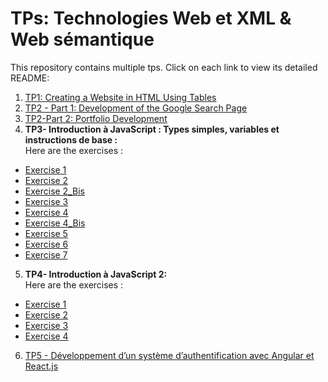 # TPs: Technologies Web et XML & Web sémantique
This repository contains multiple tps. Click on each link to view its detailed README:
1. [TP1:  Creating a Website in HTML Using Tables](./Tp1/readme.md)
2. [TP2 - Part 1: Development of the Google Search Page](./Tp2-pageGoogle/readme.md)
3. [TP2-Part 2: Portfolio Development ](./Tp2/readme.md)
4. **TP3- Introduction à JavaScript : Types simples, variables et instructions de base :**  
Here are the exercises :  
  - [Exercise 1](./tp3/readme1.md)
  - [Exercise 2](./tp3/redame2.md)
  - [Exercise 2_Bis](./tp3/readme2_bis.md)
  - [Exercise 3](./tp3/readme3.md)
  - [Exercise 4](./tp3/readme4.md)
  - [Exercise 4_Bis](./tp3/readme4_bis.md)
  - [Exercise 5](./tp3/readme5.md)
  - [Exercise 6](./tp3/readme6.md)
  - [Exercise 7](./tp3/readme7.md)
5. **TP4- Introduction à JavaScript 2:**  
Here are the exercises :
  - [Exercise 1](./Tp4/readmeTp4ex1.md)
  - [Exercise 2](./Tp4/readmeTp4ex2.md)
  - [Exercise 3](./Tp4/readmeTp4ex3.md)
  - [Exercise 4](./Tp4/readmeTp4ex4.md)
6.   [TP5 - Développement d’un système d’authentification avec Angular et React.js](./TP5/readme.md)
